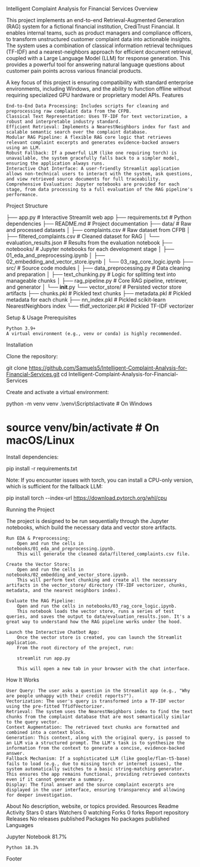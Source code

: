 Intelligent Complaint Analysis for Financial Services
Overview

This project implements an end-to-end Retrieval-Augmented Generation (RAG) system for a fictional financial institution, CrediTrust Financial. It enables internal teams, such as product managers and compliance officers, to transform unstructured customer complaint data into actionable insights. The system uses a combination of classical information retrieval techniques (TF-IDF) and a nearest-neighbors approach for efficient document retrieval, coupled with a Large Language Model (LLM) for response generation. This provides a powerful tool for answering natural language questions about customer pain points across various financial products.

A key focus of this project is ensuring compatibility with standard enterprise environments, including Windows, and the ability to function offline without requiring specialized GPU hardware or proprietary model APIs.
Features

    End-to-End Data Processing: Includes scripts for cleaning and preprocessing raw complaint data from the CFPB.
    Classical Text Representation: Uses TF-IDF for text vectorization, a robust and interpretable industry standard.
    Efficient Retrieval: Implements a NearestNeighbors index for fast and scalable semantic search over the complaint database.
    Modular RAG Pipeline: A flexible RAG core logic that retrieves relevant complaint excerpts and generates evidence-backed answers using an LLM.
    Robust Fallback: If a powerful LLM (like one requiring torch) is unavailable, the system gracefully falls back to a simpler model, ensuring the application always runs.
    Interactive Chat Interface: A user-friendly Streamlit application allows non-technical users to interact with the system, ask questions, and view retrieved source documents for full traceability.
    Comprehensive Evaluation: Jupyter notebooks are provided for each stage, from data processing to a full evaluation of the RAG pipeline's performance.

Project Structure

├── app.py                        # Interactive Streamlit web app
├── requirements.txt              # Python dependencies
├── README.md                     # Project documentation
├── data/                         # Raw and processed datasets
│   ├── complaints.csv            # Raw dataset from CFPB
│   ├── filtered_complaints.csv   # Cleaned dataset for RAG
│   └── evaluation_results.json   # Results from the evaluation notebook
├── notebooks/                    # Jupyter notebooks for each development stage
│   ├── 01_eda_and_preprocessing.ipynb
│   ├── 02_embedding_and_vector_store.ipynb
│   └── 03_rag_core_logic.ipynb
├── src/                          # Source code modules
│   ├── data_preprocessing.py     # Data cleaning and preparation
│   ├── text_chunking.py          # Logic for splitting text into manageable chunks
│   ├── rag_pipeline.py           # Core RAG pipeline, retriever, and generator
│   └── __init__.py
└── vector_store/                 # Persisted vector store artifacts
    ├── chunks.pkl                # Pickled text chunks
    ├── metadata.pkl              # Pickled metadata for each chunk
    ├── nn_index.pkl              # Pickled scikit-learn NearestNeighbors index
    └── tfidf_vectorizer.pkl      # Pickled TF-IDF vectorizer

Setup & Usage
Prerequisites

    Python 3.9+
    A virtual environment (e.g., venv or conda) is highly recommended.

Installation

Clone the repository:

git clone https://github.com/Samuels5/Intelligent-Complaint-Analysis-for-Financial-Services.git
cd Intelligent-Complaint-Analysis-for-Financial-Services

Create and activate a virtual environment:

python -m venv venv
.\venv\Scripts\activate  # On Windows
# source venv/bin/activate # On macOS/Linux

Install dependencies:

pip install -r requirements.txt

Note: If you encounter issues with torch, you can install a CPU-only version, which is sufficient for the fallback LLM:

pip install torch --index-url https://download.pytorch.org/whl/cpu

Running the Project

The project is designed to be run sequentially through the Jupyter notebooks, which build the necessary data and vector store artifacts.

    Run EDA & Preprocessing:
        Open and run the cells in notebooks/01_eda_and_preprocessing.ipynb.
        This will generate the cleaned data/filtered_complaints.csv file.

    Create the Vector Store:
        Open and run the cells in notebooks/02_embedding_and_vector_store.ipynb.
        This will perform text chunking and create all the necessary artifacts in the vector_store/ directory (TF-IDF vectorizer, chunks, metadata, and the nearest neighbors index).

    Evaluate the RAG Pipeline:
        Open and run the cells in notebooks/03_rag_core_logic.ipynb.
        This notebook loads the vector store, runs a series of test queries, and saves the output to data/evaluation_results.json. It's a great way to understand how the RAG pipeline works under the hood.

    Launch the Interactive Chatbot App:
        Once the vector store is created, you can launch the Streamlit application.
        From the root directory of the project, run:

        streamlit run app.py

        This will open a new tab in your browser with the chat interface.

How It Works

    User Query: The user asks a question in the Streamlit app (e.g., "Why are people unhappy with their credit reports?").
    Vectorization: The user's query is transformed into a TF-IDF vector using the pre-fitted TfidfVectorizer.
    Retrieval: The system uses the NearestNeighbors index to find the text chunks from the complaint database that are most semantically similar to the query vector.
    Context Augmentation: The retrieved text chunks are formatted and combined into a context block.
    Generation: This context, along with the original query, is passed to an LLM via a structured prompt. The LLM's task is to synthesize the information from the context to generate a concise, evidence-backed answer.
    Fallback Mechanism: If a sophisticated LLM (like google/flan-t5-base) fails to load (e.g., due to missing torch or internet issues), the system automatically switches to a basic string-matching generator. This ensures the app remains functional, providing retrieved contexts even if it cannot generate a summary.
    Display: The final answer and the source complaint excerpts are displayed in the user interface, ensuring transparency and allowing for deeper investigation.

About
No description, website, or topics provided.
Resources
Readme
Activity
Stars
0 stars
Watchers
0 watching
Forks
0 forks
Report repository
Releases
No releases published
Packages
No packages published
Languages

Jupyter Notebook 81.7%

    Python 18.3% 

Footer

